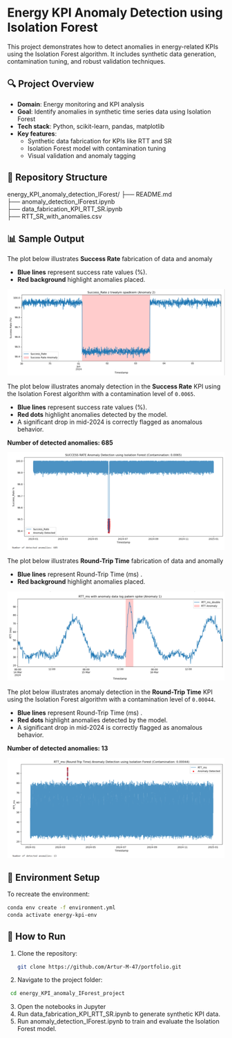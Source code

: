# Energy KPI Anomaly Detection using Isolation Forest

This project demonstrates how to detect anomalies in energy-related KPIs using the Isolation Forest algorithm. It includes synthetic data generation, contamination tuning, and robust validation techniques.

## 🔍 Project Overview

- **Domain**: Energy monitoring and KPI analysis
- **Goal**: Identify anomalies in synthetic time series data using Isolation Forest
- **Tech stack**: Python, scikit-learn, pandas, matplotlib
- **Key features**:
  - Synthetic data fabrication for KPIs like RTT and SR
  - Isolation Forest model with contamination tuning
  - Visual validation and anomaly tagging

## 📁 Repository Structure

energy_KPI_anomaly_detection_IForest/ 
├── README.md  
├── anomaly_detection_IForest.ipynb  
├── data_fabrication_KPI_RTT_SR.ipynb  
├── RTT_SR_with_anomalies.csv

## 📊 Sample Output

The plot below illustrates **Success Rate** fabrication of data and anomaly

- **Blue lines** represent success rate values (%).  
- **Red background** highlight anomalies placed.  

![Success Rate fabrication of data and anomaly](images/Success_Rate_fabricated_data.png)

The plot below illustrates anomaly detection in the **Success Rate** KPI using the Isolation Forest algorithm with a contamination level of `0.0065`.

- **Blue lines** represent success rate values (%).
- **Red dots** highlight anomalies detected by the model.
- A significant drop in mid-2024 is correctly flagged as anomalous behavior.

**Number of detected anomalies: 685**

![Success Rate Anomaly Detection](images/success_rate_anomaly_plot.png)

The plot below illustrates **Round-Trip Time** fabrication of data and anomally

- **Blue lines** represent Round-Trip Time  (ms) . 
- **Red background** highlight anomalies placed.  

![Round-Trip Time  fabrication of data and anomaly](images/Round-TripTime_fabricated_data.png)

The plot below illustrates anomaly detection in the **Round-Trip Time** KPI using the Isolation Forest algorithm with a contamination level of `0.00044`.

- **Blue lines** represent Round-Trip Time  (ms) .
- **Red dots** highlight anomalies detected by the model.
- A significant drop in mid-2024 is correctly flagged as anomalous behavior.

**Number of detected anomalies: 13**

![Round-Trip Time Anomaly Detection](images/Round-TripTime_anomaly_plot.png)

## 🧪 Environment Setup

To recreate the environment:

```bash
conda env create -f environment.yml
conda activate energy-kpi-env
```



## 🚀 How to Run

1. Clone the repository:
   ```bash
   git clone https://github.com/Artur-M-47/portfolio.git
   ```
2. Navigate to the project folder:  
```bash
 cd energy_KPI_anomaly_IForest_project
```
3. Open the notebooks in Jupyter
4. Run data_fabrication_KPI_RTT_SR.ipynb to generate synthetic KPI data.
5. Run anomaly_detection_IForest.ipynb to train and evaluate the Isolation Forest model.
 

